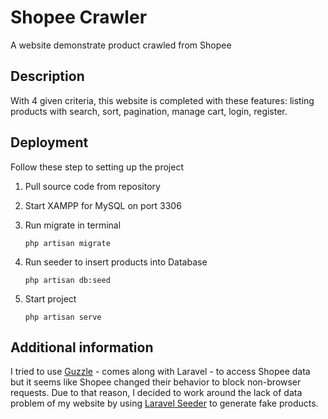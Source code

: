 # Shopee Crawler
 A website demonstrate product crawled from Shopee

## **Description**
With 4 given criteria, this website is completed with these features: listing products with search, sort, pagination, manage cart, login, register.

## **Deployment**
Follow these step to setting up the project
1. Pull source code from repository
   
3. Start XAMPP for MySQL on port 3306
   
5. Run migrate in terminal
   ```console
   php artisan migrate
   ```
6. Run seeder to insert products into Database
   ```console
   php artisan db:seed
   ```
7. Start project
   ```console
   php artisan serve
   ```
## **Additional information**
I tried to use [Guzzle](https://docs.guzzlephp.org/en/stable/) - comes along with Laravel - to access Shopee data but it seems like Shopee changed their behavior to block non-browser requests. Due to that reason, I decided to work around the lack of data problem of my website by using [Laravel Seeder](https://laravel.com/docs/10.x/seeding) to generate fake products.
